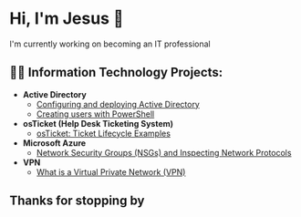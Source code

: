 
<h1>Hi, I'm Jesus 👋</h1>
I'm currently working on becoming an IT professional

<h2>👨‍💻 Information Technology Projects:</h2>

- <b>Active Directory</b>
  - [Configuring and deploying Active Directory](https://github.com/AndresJFlores/configuring-and-deploying-active-directory/blob/main/README.md)
  - [Creating users with PowerShell](https://github.com/AndresJFlores/creating-users)
- <b>osTicket (Help Desk Ticketing System)</b>
  - [osTicket: Ticket Lifecycle Examples](https://github.com/AndresJFlores/osticket-examples)
- <b>Microsoft Azure</b>
  - [Network Security Groups (NSGs) and Inspecting Network Protocols](https://github.com/AndresJFlores/azure-network-protocols)
- <b>VPN</b>
  - [What is a Virtual Private Network (VPN)](https://github.com/AndresJFlores/virtual-private-network)

<h2>Thanks for stopping by</h2>
<!--
**AndresJFlores/AndresJFlores** is a ✨ _special_ ✨ repository because its `README.md` (this file) appears on your GitHub profile.

Here are some ideas to get you started:

- 🔭 I’m currently working on ...
- 🌱 I’m currently learning ...
- 👯 I’m looking to collaborate on ...
- 🤔 I’m looking for help with ...
- 💬 Ask me about ...
- 📫 How to reach me: ...
- 😄 Pronouns: ...
- ⚡ Fun fact: ...
-->
